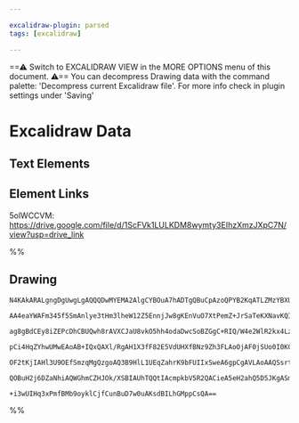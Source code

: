 ```yaml
---

excalidraw-plugin: parsed
tags: [excalidraw]

---
```

==⚠  Switch to EXCALIDRAW VIEW in the MORE OPTIONS menu of this document. ⚠== You can decompress Drawing data with the command palette: 'Decompress current Excalidraw file'. For more info check in plugin settings under 'Saving'



# Excalidraw Data

## Text Elements
## Element Links
5olWCCVM: https://drive.google.com/file/d/1ScFVk1LULKDM8wymty3EIhzXmzJXpC7N/view?usp=drive_link

%%
## Drawing
```compressed-json
N4KAkARALgngDgUwgLgAQQQDwMYEMA2AlgCYBOuA7hADTgQBuCpAzoQPYB2KqATLZMzYBXUtiRoIACyhQ4zZAHoFAc0JRJQgEYA6bGwC2CgF7N6hbEcK4OCtptbErHALRY8RMpWdx8Q1TdIEfARcZgRmBShcZQUebQBGAAYEmjoghH0EDihmbgBtcDBQMBKIEm4IAFY2fAB1AGF6gDUAWVSSyFhECozNBGJiXE1g9tLMbmcANgBOae1JgGYeAHYe

AA4eaYWAFm345f5SmAnlye3tHm3lheW12Z5EnnjJw8gKEnVuO7XtPemZ+JrSaTeKXNavKQIQjKaTceLwn5XeLTRILGYLBZJbYQ6zKEZoRIQ5hQUhsADWCHqNTYpAqAGJ4ghGYzRpBNLhsGTlKShBxiFT8DSKiTrMw4LhAtlWRAAGaEfD4ADKsHx6EEHmlxNJFNqH0k3D4hQEJPJCGVMFVEHV5QhPJhHHCuTQ8QhbHF2DUx2diUJRog3OEcAAksQn

ag8gBdCEy8iZEPcDhCBUQwh8rAVXCJaU8vkO5hh4odaDwcSoBZGgC+RIQ/W4e2WlR2kx4Lz9jBY7C4aGWiXBbaYrE4ADlOGI4dNKrcFhsDn7CMwACLpKC1tAyghhCGaYR8gCiwUy2TDkYhQjggxXxDhyyul1mIOmawWEKIHDJFWksnkSjIhEY2mUNg2DxBBdAMBQ5WCBRiAUeJFWwAAxJoyXiAAZABVVCAGkFxaNYKBgfRYAWXcg0kIwAA19CMAA

pCi4HqZYhwUMwEAoAB+IQxQAXl/RgAH1X3fF82E5VdUHXfBNz9Zh3FLAoOjAF0jSUo0I0KCtwCjOhcDgOBlVwFduELaBJAyUsICIGEoFGBhCDYgAhDkuRzflqVpCQ6RlbyfNs7ARElKAgxXfRlW1Sl3PpZkmSQQ4IH80hAuCjInM5ANeTcwUPPQEUODFCUshsuKEqSkKEPlJUVQs60r2KgLCuS0KTR1PUDTqxKGpCsLTXNS0ar8+rskagAlYR7Ud

OF2tKjIAHl3U9OEfSmzqMgQzgoAQ3B9HlL1UEqZahrK9bFUIIxSweA6gpCgAVLAoAAQSsrt0GCGUisKeLBqujIDNIB7ErYCgzNwK80ETZMPpKlb9F3Pl7oBoGQlB9AJVJKhLsa+G0euksKlc2zZNJBUKK+eJzhWBE1kSZEgWeOLCZqfAAE1uGmXZtDZ2ZlmmJ4JzOWdSiMID9GMtsCCEUtkkmSozlRDSMZC0aMrzMMIHxuLuRIE6zoNX1Sk14hlQ

QOBuH2j6DZaNhiAQWGhmCZHJOk/XSBIAUhTQQtIAcmpkbV5R2QACieA5eH2ahQ5D5JKgASmlYaEGUJMJTx/3cCDhZCV4DPw54bPUCj2P5chr7uopOaoE7MNwfwOKYy2hB47TF2OGUUWiyyO3xJJCWIWwIgTbQbuEAhDh6+4IfXSEKBX1LIei9KOwACsEGwHJFVHuBLet23hnEx3h4+jkK8Ya6gPwNvSi6ar0lXztpX84kDBx7owaTGu/UFMSHY3A

+i3wUIHq3xPmfBMb9oyklCjfCunBuD7w0uAKsdBILhGMppCsQA==
```
%%